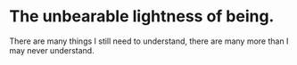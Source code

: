 # The unbearable lightness of being.

There are many things I still need to understand, there are many more than I may never understand. 
